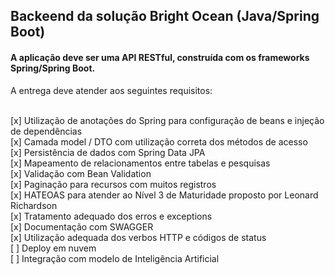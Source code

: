 ## Backeend da solução Bright Ocean (Java/Spring Boot)


#### A aplicação deve ser uma API RESTful, construída com os frameworks Spring/Spring Boot. <br/>

A entrega deve atender aos seguintes requisitos: <br/><br/>

[x] Utilização de anotações do Spring para configuração de beans e injeção de dependências <br/>
[x] Camada model / DTO com utilização correta dos métodos de acesso <br/>
[x] Persistência de dados com Spring Data JPA <br/>
[x] Mapeamento de relacionamentos entre tabelas e pesquisas <br/>
[x] Validação com Bean Validation <br/>
[x] Paginação para recursos com muitos registros <br/>
[x] HATEOAS para atender ao Nível 3 de Maturidade proposto por Leonard Richardson <br/>
[x] Tratamento adequado dos erros e exceptions <br/>
[x] Documentação com SWAGGER <br/>
[x] Utilização adequada dos verbos HTTP e códigos de status <br/>
[ ] Deploy em nuvem <br/>
[ ] Integração com modelo de Inteligência Artificial <br/>

